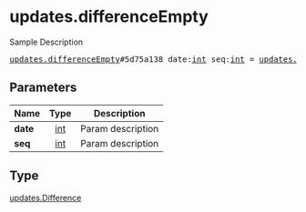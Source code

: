 # updates.differenceEmpty

Sample Description

<pre>
<a href="../constructor/updates.differenceEmpty.md">updates.differenceEmpty</a>#5d75a138 date:<a href="../type/int.md">int</a> seq:<a href="../type/int.md">int</a> = <a href="../type/updates.Difference.md">updates.Difference</a>;
</pre>

## Parameters

| Name | Type | Description |
|------|:----:|-------------|
| **date** | [int](../type/int.md) | Param description |
| **seq** | [int](../type/int.md) | Param description |

## Type

[updates.Difference](../type/updates.Difference.md)
